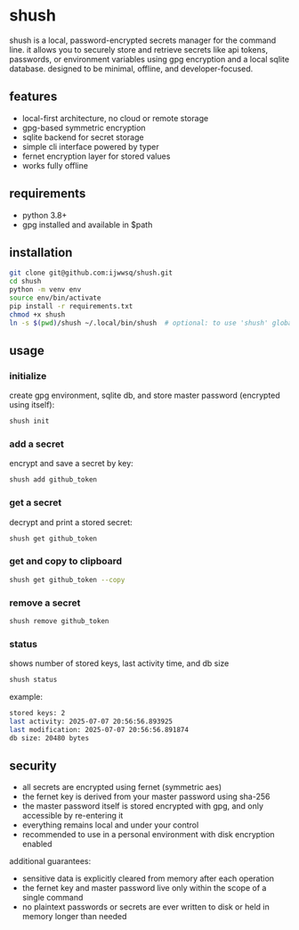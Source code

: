 # shush

shush is a local, password-encrypted secrets manager for the command line. it allows you to securely store and retrieve secrets like api tokens, passwords, or environment variables using gpg encryption and a local sqlite database. designed to be minimal, offline, and developer-focused.

## features

- local-first architecture, no cloud or remote storage
- gpg-based symmetric encryption
- sqlite backend for secret storage
- simple cli interface powered by typer
- fernet encryption layer for stored values
- works fully offline

## requirements

- python 3.8+
- gpg installed and available in $path

## installation

```bash
git clone git@github.com:ijwwsq/shush.git  
cd shush
python -m venv env
source env/bin/activate
pip install -r requirements.txt
chmod +x shush
ln -s $(pwd)/shush ~/.local/bin/shush  # optional: to use 'shush' globally
````

## usage

### initialize

create gpg environment, sqlite db, and store master password (encrypted using itself):

```bash
shush init
```

### add a secret

encrypt and save a secret by key:

```bash
shush add github_token
```

### get a secret

decrypt and print a stored secret:

```bash
shush get github_token
```

### get and copy to clipboard

```bash
shush get github_token --copy
```

### remove a secret

```bash
shush remove github_token
```

### status

shows number of stored keys, last activity time, and db size

```bash
shush status
```

example:

```bash
stored keys: 2
last activity: 2025-07-07 20:56:56.893925
last modification: 2025-07-07 20:56:56.891874
db size: 20480 bytes
```

## security

* all secrets are encrypted using fernet (symmetric aes)
* the fernet key is derived from your master password using sha-256
* the master password itself is stored encrypted with gpg, and only accessible by re-entering it
* everything remains local and under your control
* recommended to use in a personal environment with disk encryption enabled

additional guarantees:

* sensitive data is explicitly cleared from memory after each operation
* the fernet key and master password live only within the scope of a single command
* no plaintext passwords or secrets are ever written to disk or held in memory longer than needed